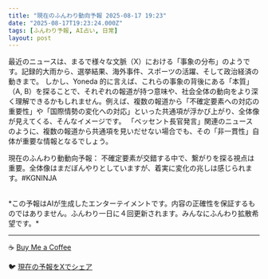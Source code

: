 ```yaml
---
title: "現在のふんわり動向予報 2025-08-17 19:23"
date: "2025-08-17T19:23:24.000Z"
tags: [ふんわり予報, AI占い, 日常]
layout: post
---
```


最近のニュースは、まるで様々な文脈（X）における「事象の分布」のようです。記録的大雨から、選挙結果、海外事件、スポーツの活躍、そして政治経済の動きまで。  しかし、Yoneda 的に言えば、これらの事象の背後にある「本質」（A, B）を探ることで、それぞれの報道が持つ意味や、社会全体の動向をより深く理解できるかもしれません。例えば、複数の報道から「不確定要素への対応の重要性」や「国際情勢の変化への対応」といった共通項が浮かび上がり、全体像が見えてくる、そんなイメージです。  「ベッセント長官発言」関連のニュースのように、複数の報道から共通項を見いだせない場合でも、その「非一貫性」自体が重要な情報となるでしょう。


現在のふんわり動動向予報：
不確定要素が交錯する中で、繋がりを探る視点は重要。全体像はまだぼんやりとしていますが、着実に変化の兆しは感じられます。#KGNINJA

<br>
*この予報はAIが生成したエンターテイメントです。内容の正確性を保証するものではありません。ふんわり一日に４回更新されます。みんなにふんわり拡散希望です。*

---
☕️ [Buy Me a Coffee](https://www.buymeacoffee.com/kgninja)

🐦 [現在の予報をXでシェア](https://twitter.com/intent/tweet?text=%E7%8F%BE%E5%9C%A8%E3%81%AE%E3%81%B5%E3%82%93%E3%82%8F%E3%82%8A%E4%BA%88%E5%A0%B1%3A%20%E3%80%8C%E6%9C%80%E8%BF%91%E3%81%AE%E3%83%8B%E3%83%A5%E3%83%BC%E3%82%B9%E3%81%AF%E3%80%81%E3%81%BE%E3%82%8B%E3%81%A7%E6%A7%98%E3%80%85%E3%81%AA%E6%96%87%E8%84%88%EF%BC%88X%EF%BC%89%E3%81%AB%E3%81%8A%E3%81%91%E3%82%8B%E3%80%8C%E4%BA%8B%E8%B1%A1%E3%81%AE%E5%88%86%E5%B8%83%E3%80%8D%E3%81%AE%E3%82%88%E3%81%86%E3%81%A7%E3%81%99%E3%80%82%E3%80%8D%23KGNINJA%20%E7%B6%9A%E3%81%8D%E3%81%AF%E3%83%96%E3%83%AD%E3%82%B0%E3%81%A7%EF%BC%81%F0%9F%91%87&url=https%3A%2F%2Fkg-ninja.github.io%2FFunwariyoso%2F)
